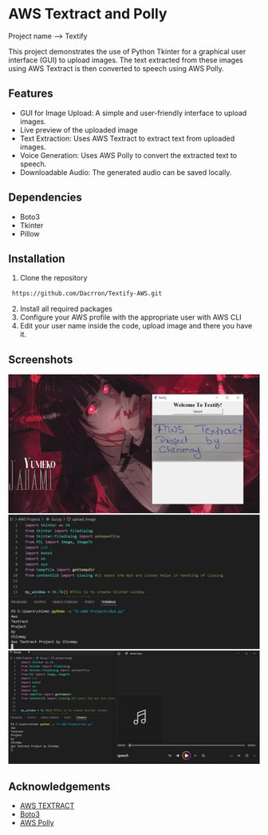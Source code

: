 
# AWS Textract and Polly

Project name --> Textify

This project demonstrates the use of Python Tkinter for a graphical user interface (GUI) to upload images. The text extracted from these images using AWS Textract is then converted to speech using AWS Polly.


## Features

- GUI for Image Upload: A simple and user-friendly interface to upload images.
- Live preview of the uploaded image
- Text Extraction: Uses AWS Textract to extract text from uploaded images.
- Voice Generation: Uses AWS Polly to convert the extracted text to speech.
- Downloadable Audio: The generated audio can be saved locally.





## Dependencies

- Boto3
- Tkinter
- Pillow
## Installation

1. Clone the repository

```bash
 https://github.com/Dacrron/Textify-AWS.git
```
2. Install all required packages
3. Configure your AWS profile with the appropriate user with AWS CLI
4. Edit your user name inside the code, upload image and there you have it.
## Screenshots

![Textify Gui](https://github.com/Dacrron/Textify-AWS/blob/main/Screenshots%20For%20Readme/1.jpg)
![Code With Extracted Text](https://github.com/Dacrron/Textify-AWS/blob/main/Screenshots%20For%20Readme/2.jpg)
![Mp3 File](https://github.com/Dacrron/Textify-AWS/blob/main/Screenshots%20For%20Readme/3.jpg)


## Acknowledgements

 - [AWS TEXTRACT](https://aws.amazon.com/textract/)
 - [Boto3](https://boto3.amazonaws.com/v1/documentation/api/latest/index.html)
 - [AWS Polly](https://aws.amazon.com/polly/)

